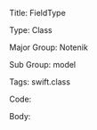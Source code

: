 Title:  FieldType

Type:   Class

Major Group: Notenik

Sub Group:   model

Tags:   swift.class

Code:



Body:


